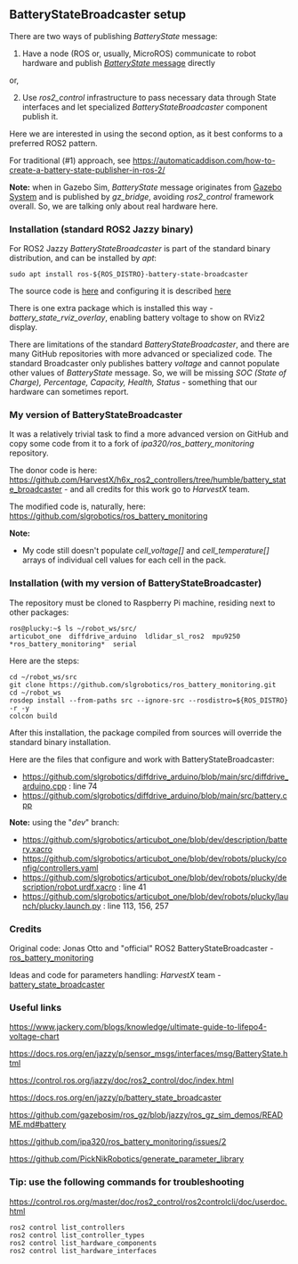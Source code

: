 ## BatteryStateBroadcaster setup

There are two ways of publishing _BatteryState_ message:
1. Have a node (ROS or, usually, MicroROS) communicate to robot hardware and publish [_BatteryState_ message](https://docs.ros.org/en/jazzy/p/sensor_msgs/interfaces/msg/BatteryState.html) directly

or,
   
2. Use _ros2_control_ infrastructure to pass necessary data through State interfaces and let specialized _BatteryStateBroadcaster_ component publish it.

Here we are interested in using the second option, as it best conforms to a preferred ROS2 pattern.

For traditional (#1) approach, see https://automaticaddison.com/how-to-create-a-battery-state-publisher-in-ros-2/

**Note:** when in Gazebo Sim, _BatteryState_ message originates from [Gazebo System](https://gazebosim.org/api/sim/8/battery.html) and is published by *gz_bridge*, avoiding *ros2_control* framework overall.
So, we are talking only about real hardware here.

### Installation (standard ROS2 Jazzy binary)

For ROS2 Jazzy _BatteryStateBroadcaster_ is part of the standard binary distribution, and can be installed by _apt_:
```
sudo apt install ros-${ROS_DISTRO}-battery-state-broadcaster
```
The source code is [here](https://github.com/ipa320/ros_battery_monitoring)
and configuring it is described [here](https://docs.ros.org/en/jazzy/p/battery_state_broadcaster/)

There is one extra package which is installed this way - *battery_state_rviz_overlay*, enabling battery voltage to show on RViz2 display.

There are limitations of the standard _BatteryStateBroadcaster_, and there are many GitHub repositories with more advanced or specialized code.
The standard Broadcaster only publishes battery _voltage_ and cannot populate other values of _BatteryState_ message. 
So, we will be missing *SOC (State of Charge), Percentage, Capacity, Health, Status* - something that our hardware can sometimes report.

### My version of BatteryStateBroadcaster

It was a relatively trivial task to find a more advanced version on GitHub and copy some code from it to a fork of *ipa320/ros_battery_monitoring* repository.

The donor code is here: https://github.com/HarvestX/h6x_ros2_controllers/tree/humble/battery_state_broadcaster - and all credits for this work go to _HarvestX_ team.

The modified code is, naturally, here: https://github.com/slgrobotics/ros_battery_monitoring

**Note:**
- My code still doesn't populate *cell_voltage[]* and *cell_temperature[]* arrays of individual cell values for each cell in the pack.

### Installation (with my version of BatteryStateBroadcaster)

The repository must be cloned to Raspberry Pi machine, residing next to other packages:
```
ros@plucky:~$ ls ~/robot_ws/src/
articubot_one  diffdrive_arduino  ldlidar_sl_ros2  mpu9250  *ros_battery_monitoring*  serial
```
Here are the steps:
```
cd ~/robot_ws/src
git clone https://github.com/slgrobotics/ros_battery_monitoring.git
cd ~/robot_ws
rosdep install --from-paths src --ignore-src --rosdistro=${ROS_DISTRO} -r -y
colcon build
```
After this installation, the package compiled from sources will override the standard binary installation.

Here are the files that configure and work with BatteryStateBroadcaster:
- https://github.com/slgrobotics/diffdrive_arduino/blob/main/src/diffdrive_arduino.cpp : line 74
- https://github.com/slgrobotics/diffdrive_arduino/blob/main/src/battery.cpp

**Note:** using the "_dev_" branch:

- https://github.com/slgrobotics/articubot_one/blob/dev/description/battery.xacro
- https://github.com/slgrobotics/articubot_one/blob/dev/robots/plucky/config/controllers.yaml
- https://github.com/slgrobotics/articubot_one/blob/dev/robots/plucky/description/robot.urdf.xacro : line 41
- https://github.com/slgrobotics/articubot_one/blob/dev/robots/plucky/launch/plucky.launch.py : line 113, 156, 257

### Credits

Original code: Jonas Otto and "official" ROS2 BatteryStateBroadcaster - [ros_battery_monitoring](https://github.com/ipa320/ros_battery_monitoring)

Ideas and code for parameters handling: _HarvestX_ team - [battery_state_broadcaster](https://github.com/HarvestX/h6x_ros2_controllers/tree/humble/battery_state_broadcaster)

### Useful links

https://www.jackery.com/blogs/knowledge/ultimate-guide-to-lifepo4-voltage-chart

https://docs.ros.org/en/jazzy/p/sensor_msgs/interfaces/msg/BatteryState.html

https://control.ros.org/jazzy/doc/ros2_control/doc/index.html

https://docs.ros.org/en/jazzy/p/battery_state_broadcaster

https://github.com/gazebosim/ros_gz/blob/jazzy/ros_gz_sim_demos/README.md#battery

https://github.com/ipa320/ros_battery_monitoring/issues/2

https://github.com/PickNikRobotics/generate_parameter_library

### Tip: use the following commands for troubleshooting

https://control.ros.org/master/doc/ros2_control/ros2controlcli/doc/userdoc.html
```
ros2 control list_controllers
ros2 control list_controller_types
ros2 control list_hardware_components
ros2 control list_hardware_interfaces
```
